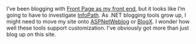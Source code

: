 I’ve been blogging with [Front Page as my front
end](http://devhawk.net/2003/01/15/webloging-from-front-page/), but it
looks like I’m going to have to investigate
[InfoPath](http://gotdotnet.com/team/dbox/spoutletex.aspx?key=2003-02-28T07:38:50Z).
As .NET blogging tools grow up, I might need to move my site onto
[ASPNetWeblog](http://aspnetweblog.com/) or
[BlogX](http://www.simplegeek.com/). I wonder how well these tools
support customization. I’ve obviously got more than just blog up on this
site.
